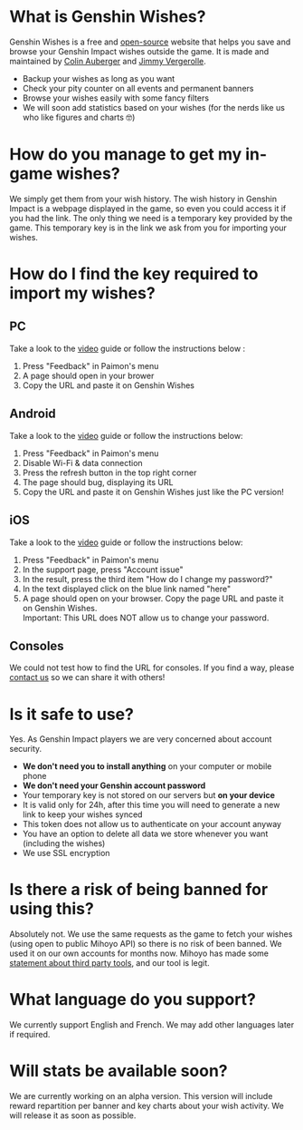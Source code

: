 # What is Genshin Wishes?
Genshin Wishes is a free and [open-source](https://github.com/genshin-wishes) website that helps you save and browse your Genshin Impact wishes outside the game. It is made and maintained by [Colin Auberger](https://www.linkedin.com/in/colin-auberger/) and [Jimmy Vergerolle](https://vergerolle.fr).

- Backup your wishes as long as you want
- Check your pity counter on all events and permanent banners
- Browse your wishes easily with some fancy filters
- We will soon add statistics based on your wishes (for the nerds like us who like figures and charts 🤓)

# How do you manage to get my in-game wishes?
We simply get them from your wish history. The wish history in Genshin Impact is a webpage displayed in the game, so even you could access it if you had the link. The only thing we need is a temporary key provided by the game. This temporary key is in the link we ask from you for importing your wishes.

# How do I find the key required to import my wishes?
## PC
Take a look to the [video](https://www.youtube.com/watch?v=a16X0R_rSZc) guide or follow the instructions below :
1) Press "Feedback" in Paimon's menu
2) A page should open in your brower
3) Copy the URL and paste it on Genshin Wishes

## Android
Take a look to the [video](https://www.youtube.com/watch?v=hok0jCjSrjo) guide or follow the instructions below:
1) Press "Feedback" in Paimon's menu
2) Disable Wi-Fi & data connection
3) Press the refresh button in the top right corner
4) The page should bug, displaying its URL
5) Copy the URL and paste it on Genshin Wishes just like the PC version!

## iOS
Take a look to the [video](https://www.youtube.com/watch?v=HW8nywx9Tio) guide or follow the instructions below:
1) Press "Feedback" in Paimon's menu
2) In the support page, press "Account issue"
3) In the result, press the third item "How do I change my password?"
4) In the text displayed click on the blue link named "here"
5) A page should open on your browser. Copy the page URL and paste it on Genshin Wishes.  
   Important: This URL does NOT allow us to change your password.

## Consoles
We could not test how to find the URL for consoles. If you find a way, please [contact us](mailto:contact.genshin.wishes@gmail.com) so we can share it with others!

# Is it safe to use?
Yes. As Genshin Impact players we are very concerned about account security.
- **We don't need you to install anything** on your computer or mobile phone
- **We don't need your Genshin account password**
- Your temporary key is not stored on our servers but **on your device**
- It is valid only for 24h, after this time you will need to generate a new link to keep your wishes synced
- This token does not allow us to authenticate on your account anyway
- You have an option to delete all data we store whenever you want (including the wishes)
- We use SSL encryption

# Is there a risk of being banned for using this?
Absolutely not. We use the same requests as the game to fetch your wishes (using open to public Mihoyo API) so there is no risk of been banned. We used it on our own accounts for months now. Mihoyo has made some [statement about third party tools](https://genshin.mihoyo.com/en/news/detail/5763), and our tool is legit.

# What language do you support?
We currently support English and French. We may add other languages later if required.

# Will stats be available soon?
We are currently working on an alpha version.
This version will include reward repartition per banner and key charts about your wish activity. We will release it as soon as possible.
